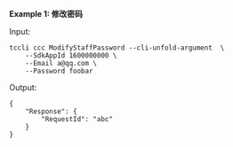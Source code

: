 **Example 1: 修改密码**



Input: 

```
tccli ccc ModifyStaffPassword --cli-unfold-argument  \
    --SdkAppId 1600000000 \
    --Email a@qq.com \
    --Password foobar
```

Output: 
```
{
    "Response": {
        "RequestId": "abc"
    }
}
```

